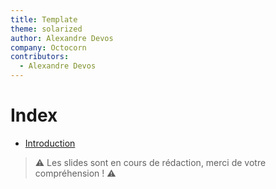 ```yaml
---
title: Template
theme: solarized
author: Alexandre Devos
company: Octocorn
contributors: 
  - Alexandre Devos
---
```


# Index

- [Introduction](01_introduction.slides.html)

> ⚠️ Les slides sont en cours de rédaction, merci de votre compréhension ! ⚠️